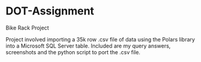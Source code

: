 # DOT-Assignment
Bike Rack Project

Project involved importing a 35k row .csv file of data using the Polars library into a Microsoft SQL Server table. Included are my query answers, screenshots and the python script to port the .csv file.
